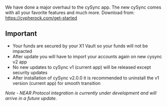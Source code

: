 We have done a major overhaul to the cySync app.
The new cySync comes with all your favorite features and much more.
Download from: <https://cypherock.com/get-started>

## Important

- Your funds are secured by your X1 Vault so your funds will not be impacted
- After update you will have to import your accounts again on new cysync v2 app
- No new updates to cySync v1 (current app) will be released except security updates
- After installation of cySync v2.0.0 it is recommended to uninstall the v1 version (current app) for smooth transition

<i>Note - NEAR Protocol integration is currently under development and will arrive in a future update.</i>
